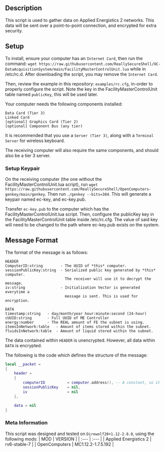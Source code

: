 ## Description
This script is used to gather data on Applied Energistics 2 networks. This data will be sent over a point-to-point connection, and encrypted for extra security.

## Setup
To install, ensure your computer has an `Internet Card`, then run the command: `wget https://raw.githubusercontent.com/ReallySecureShell/OC-DataAcquisitionSystem/main/FacilityMasterControlUnit.lua` while in /etc/rc.d.
After downloading the script, you may remove the `Internet Card`.

Then, review the example in this repository: `examples/rc.cfg`, in-order to properly configure the script. Note the key in the FacilityMasterControlUnit table named `publicKey`, this will be used later.

Your computer needs the following components installed:
```
Data Card (Tier 3)
Linked Card
[optional] Graphics Card (Tier 2)
[optional] Component Bus (any tier)
```
It is recommended that you use a `Server (Tier 3)`, along with a `Terminal Server` for wireless keyboard.

The receiving computer will also require the same components, and should also be a tier 3 server.

### Setup Keypair
On the receiving computer (the one without the FacilityMasterControlUnit.lua script), run `wget https://raw.githubusercontent.com/ReallySecureShell/OpenComputers-genkey/main/genkey`. Then run `./genkey --bits=384`. This will generate a keypair named ec-key, and ec-key.pub.

Transfer `ec-key.pub` to the computer which has the FacilityMasterControlUnit.lua script. Then, configure the publicKey key in the FacilityMasterControlUnit table inside /etc/rc.cfg. The value of said key will need to be changed to the path where ec-key.pub exists on the system.

## Message Format
The format of the message is as follows:
```
HEADER
ComputerID:string        - The UUID of *this* computer.
sessionPublicKey:string  - Serialized public key generated by *this* computer.
                           The receiver will use it to decrypt the message.
iv:string                - Initialization Vector is generated everytime a
                           message is sent. This is used for encryption.

DATA
timestamp:string   - day/month/year hour:minute:second (24-hour)
cUUID:string       - Full UUID of ME Controller
energy:number      - The REAL amount of FE the subnet is using.
itemsInNetwork:table   - Amount of items stored within the subnet. 
fluidsInNetwork:table  - Amount of liquid stored within the subnet.
```
The data contained within `HEADER` is unencrypted. However, all data within
`DATA` is encrypted.

The following is the code which defines the structure of the message:
```lua
local __packet =
{
    header =
    {
        computerID          = computer.address(), -- A constant, so it's generated once per execution.
        sessionPublicKey    = nil,
        iv                  = nil
    },

    data = nil
}
```

### Meta Information
This script was designed and tested on `Direwolf20+1.12-2.8.0`, using the following mods:
| MOD  | VERSION |
| :--- | :---    |
| Applied Energistics 2 | rv6-stable-7 |
| OpenComputers | MC1.12.2-1.7.5.192 |

